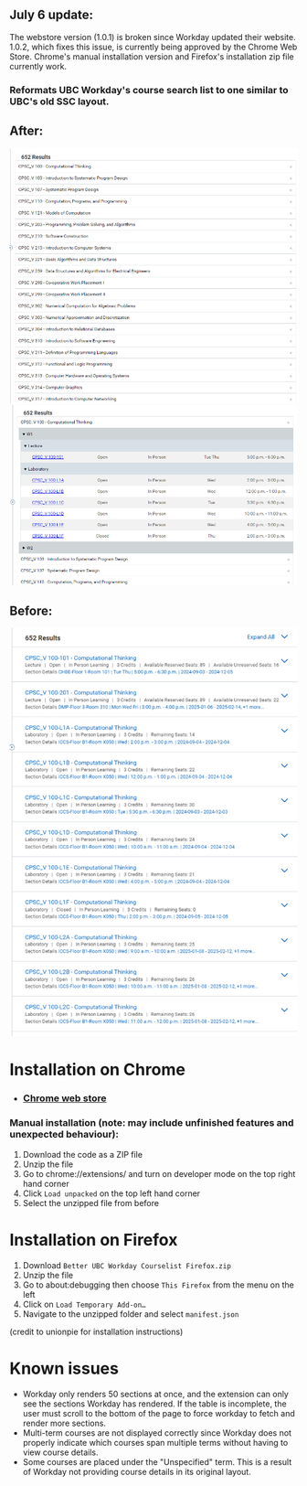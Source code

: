 ## July 6 update:
The webstore version (1.0.1) is broken since Workday updated their website. 1.0.2, which fixes this issue, is currently being approved by the Chrome Web Store. Chrome's manual installation version and Firefox's installation zip file currently work.

### Reformats UBC Workday's course search list to one similar to UBC's old SSC layout.

## After:
![image](readme_images/workday_after.png)
![image](readme_images/expanded_course.png)

## Before:
![image](readme_images/workday_before.png)

# Installation on Chrome
- ### [Chrome web store](https://chromewebstore.google.com/detail/better-workday-courselist/ldjigmjmlemmimiimckddfmkpgppkddh)

### Manual installation (note: may include unfinished features and unexpected behaviour):
1. Download the code as a ZIP file
2. Unzip the file
3. Go to chrome://extensions/ and turn on developer mode on the top right hand corner
4. Click `Load unpacked` on the top left hand corner
5. Select the unzipped file from before

# Installation on Firefox
1. Download `Better UBC Workday Courselist Firefox.zip`
2. Unzip the file
3. Go to about:debugging then choose `This Firefox` from the menu on the left
4. Click on `Load Temporary Add-on…`
5. Navigate to the unzipped folder and select `manifest.json`

(credit to unionpie for installation instructions)

# Known issues
- Workday only renders 50 sections at once, and the extension can only see the sections Workday has rendered. If the table is incomplete, the user must scroll to the bottom of the page to force workday to fetch and render more sections.
- Multi-term courses are not displayed correctly since Workday does not properly indicate which courses span multiple terms without having to view course details.
- Some courses are placed under the "Unspecified" term. This is a result of Workday not providing course details in its original layout.